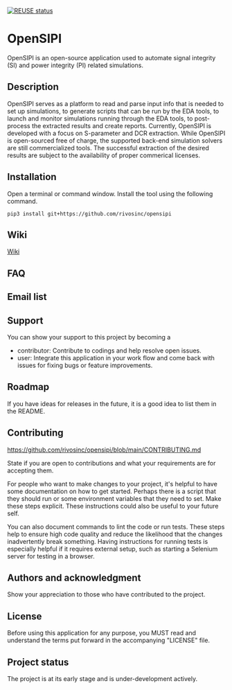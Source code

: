 <!--
SPDX-FileCopyrightText: © 2024 Rivos Inc.

SPDX-License-Identifier: Apache-2.0
-->
[![REUSE status](https://api.reuse.software/badge/github.com/rivosinc/opensipi)](https://api.reuse.software/info/github.com/rivosinc/opensipi)

# OpenSIPI
OpenSIPI is an open-source application used to automate signal integrity (SI) and power integrity (PI) related simulations.

## Description
OpenSIPI serves as a platform to read and parse input info that is needed to set up simulations, to generate scripts that can be run by the EDA tools, to launch and monitor simulations running through the EDA tools, to post-process the extracted results and create reports. Currently, OpenSIPI is developed with a focus on S-parameter and DCR extraction.
While OpenSIPI is open-sourced free of charge, the supported back-end simulation solvers are still commercialized tools. The successful extraction of the desired results are subject to the availability of proper commerical licenses.

## Installation
Open a terminal or command window. Install the tool using the following command.
```
pip3 install git+https://github.com/rivosinc/opensipi
```

## Wiki

[Wiki](docs/Home.md)

## FAQ

## Email list

## Support
You can show your support to this project by becoming a
- contributor:
Contribute to codings and help resolve open issues.
- user:
Integrate this application in your work flow and come back with issues for fixing bugs or feature improvements.

## Roadmap
If you have ideas for releases in the future, it is a good idea to list them in the README.

## Contributing
https://github.com/rivosinc/opensipi/blob/main/CONTRIBUTING.md

State if you are open to contributions and what your requirements are for accepting them.

For people who want to make changes to your project, it's helpful to have some documentation on how to get started. Perhaps there is a script that they should run or some environment variables that they need to set. Make these steps explicit. These instructions could also be useful to your future self.

You can also document commands to lint the code or run tests. These steps help to ensure high code quality and reduce the likelihood that the changes inadvertently break something. Having instructions for running tests is especially helpful if it requires external setup, such as starting a Selenium server for testing in a browser.

## Authors and acknowledgment
Show your appreciation to those who have contributed to the project.

## License
Before using this application for any purpose, you MUST read and understand the terms put forward in the accompanying "LICENSE" file.

## Project status
The project is at its early stage and is under-development actively.
